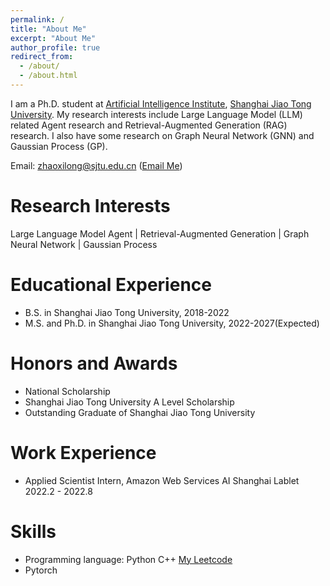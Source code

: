 ```yaml
---
permalink: /
title: "About Me"
excerpt: "About Me"
author_profile: true
redirect_from: 
  - /about/
  - /about.html
---
```



I am a Ph.D. student at [Artificial Intelligence Institute](https://ai.sjtu.edu.cn/), [Shanghai Jiao Tong University](https://www.sjtu.edu.cn/). My research interests include Large Language Model (LLM) related Agent research and Retrieval-Augmented Generation (RAG) research. I also have some research on Graph Neural Network (GNN) and Gaussian Process (GP). 

<!-- You can find my CV here:[Xilong Zhao's Curriculum Vitae](../assets/) -->
Email: zhaoxilong@sjtu.edu.cn ([Email Me](mailto:zhaoxilong@sjtu.edu.cn))

Research Interests
======
Large Language Model Agent | Retrieval-Augmented Generation |  Graph Neural Network | Gaussian Process

Educational Experience
======
* B.S. in Shanghai Jiao Tong University, 2018-2022 
* M.S. and Ph.D. in Shanghai Jiao Tong University, 2022-2027(Expected)  

Honors and Awards
======
* National Scholarship
* Shanghai Jiao Tong University A Level Scholarship
* Outstanding Graduate of Shanghai Jiao Tong University

Work Experience
======
* Applied Scientist Intern, Amazon Web Services AI Shanghai Lablet 2022.2 - 2022.8

Skills
======
* Programming language: Python C++ [My Leetcode](https://leetcode.cn/u/billzxl/)
* Pytorch

